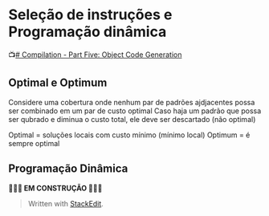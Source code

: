 ﻿# Seleção de instruções e Programação dinâmica

📺[# Compilation - Part Five: Object Code Generation](https://youtu.be/TikxuBeHgqk)

 ## Optimal e Optimum

Considere uma cobertura onde nenhum par de padrões ajdjacentes possa ser combinado em um par de custo optimal
Caso haja um padrão que possa ser qubrado e diminua o custo total, ele deve ser descartado (não optimal)

Optimal = soluções locais com custo mínimo (mínimo local)
Optimum = é sempre optimal

## Programação Dinâmica

**🚧🚧🚧 EM CONSTRUÇÃO 🚧🚧🚧**

> Written with [StackEdit](https://stackedit.io/).
